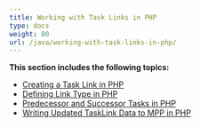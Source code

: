 ```yaml
---
title: Working with Task Links in PHP
type: docs
weight: 80
url: /java/working-with-task-links-in-php/
---
```


**This section includes the following topics:**

- [Creating a Task Link in PHP](/tasks/java/creating-a-task-link-in-php-html/)
- [Defining Link Type in PHP](/tasks/java/defining-link-type-in-php-html/)
- [Predecessor and Successor Tasks in PHP](/tasks/java/predecessor-and-successor-tasks-in-php-html/)
- [Writing Updated TaskLink Data to MPP in PHP](/tasks/java/writing-updated-tasklink-data-to-mpp-in-php-html/)
